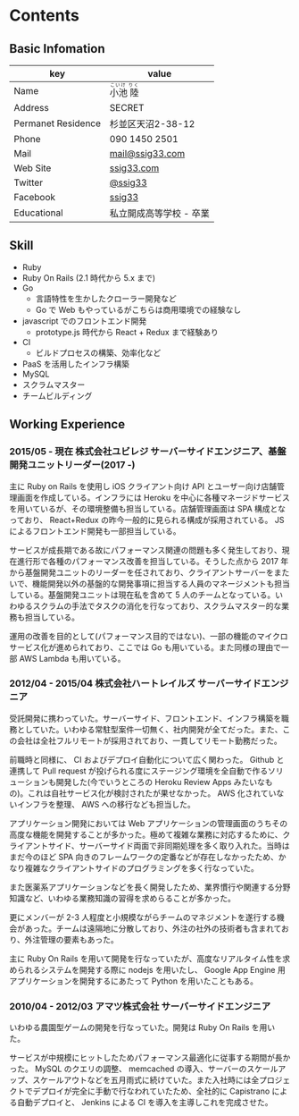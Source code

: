 # Contents
## Basic Infomation

key | value
------------- | -------------
Name | <ruby><rb>小池 陸<rb><rt>こいけ りく</rt></ruby>
Address | SECRET
Permanet Residence | 杉並区天沼2-38-12
Phone | 090 1450 2501
Mail | mail@ssig33.com
Web Site | [ssig33.com](http://ssig33.com)
Twitter | [@ssig33](http://twitter.com/ssig33)
Facebook | [ssig33](http://facebook.com/ssig33)
Educational | 私立開成高等学校 - 卒業


## Skill
- Ruby 
- Ruby On Rails (2.1 時代から 5.x まで)
- Go
  - 言語特性を生かしたクローラー開発など
  - Go で Web もやっているがこちらは商用環境での経験なし
- javascript でのフロントエンド開発
  - prototype.js 時代から React + Redux まで経験あり
- CI
  - ビルドプロセスの構築、効率化など
- PaaS を活用したインフラ構築
- MySQL
- スクラムマスター
- チームビルディング

## Working Experience
### 2015/05 - 現在 株式会社ユビレジ サーバーサイドエンジニア、基盤開発ユニットリーダー(2017 -)
主に Ruby on Rails を使用し iOS クライアント向け API とユーザー向け店舗管理画面を作成している。インフラには Heroku を中心に各種マネージドサービスを用いているが、その環境整備も担当している。店舗管理画面は SPA 構成となっており、 React+Redux の昨今一般的に見られる構成が採用されている。 JS によるフロントエンド開発も一部担当している。

サービスが成長期である故にパフォーマンス関連の問題も多く発生しており、現在進行形で各種のパフォーマンス改善を担当している。そうした点から 2017 年から基盤開発ユニットのリーダーを任されており、クライアントサーバーをまたいで、機能開発以外の基盤的な開発事項に担当する人員のマネージメントも担当している。基盤開発ユニットは現在私を含めて 5 人のチームとなっている。いわゆるスクラムの手法でタスクの消化を行なっており、スクラムマスター的な業務も担当している。

運用の改善を目的として(パフォーマンス目的ではない)、一部の機能のマイクロサービス化が進められており、ここでは Go も用いている。また同様の理由で一部 AWS Lambda も用いている。

### 2012/04 - 2015/04 株式会社ハートレイルズ サーバーサイドエンジニア
受託開発に携わっていた。サーバーサイド、フロントエンド、インフラ構築を職務としていた。いわゆる常駐型案件一切無く、社内開発が全てだった。また、この会社は全社フルリモートが採用されており、一貫してリモート勤務だった。

前職時と同様に、 CI およびデプロイ自動化について広く関わった。 Github と連携して  Pull request が投げられる度にステージング環境を全自動で作るソリューションも開発した(今でいうところの Heroku Review Apps みたいなもの)。これは自社サービス化が検討されたが果せなかった。 AWS 化されていないインフラを整理、 AWS への移行なども担当した。

アプリケーション開発においては Web アプリケーションの管理画面のうちその高度な機能を開発することが多かった。極めて複雑な業務に対応するために、クライアントサイド、サーバーサイド両面で非同期処理を多く取り入れた。当時はまだ今のほど SPA 向きのフレームワークの定番などが存在しなかったため、かなり複雑なクライアントサイドのプログラミングを多く行なっていた。

また医薬系アプリケーションなどを長く開発したため、業界慣行や関連する分野知識など、いわゆる業務知識の習得を求めらることが多かった。

更にメンバーが 2-3 人程度と小規模ながらチームのマネジメントを遂行する機会があった。チームは遠隔地に分散しており、外注の社外の技術者も含まれており、外注管理の要素もあった。

主に Ruby On Rails を用いて開発を行なっていたが、高度なリアルタイム性を求められるシステムを開発する際に nodejs を用いたし、 Google App Engine 用アプリケーションを開発するにあたって Python を用いたこともある。

### 2010/04 - 2012/03 アマツ株式会社 サーバーサイドエンジニア
いわゆる農園型ゲームの開発を行なっていた。開発は Ruby On Rails を用いた。

サービスが中規模にヒットしたためパフォーマンス最適化に従事する期間が長かった。 MySQL のクエリの調整、 memcached の導入、サーバーのスケールアップ、スケールアウトなどを五月雨式に続けていた。また入社時には全プロジェクトでデプロイが完全に手動で行なわれていたため、全社的に Capistrano による自動デプロイと、 Jenkins による CI を導入を主導しこれを完成させた。
